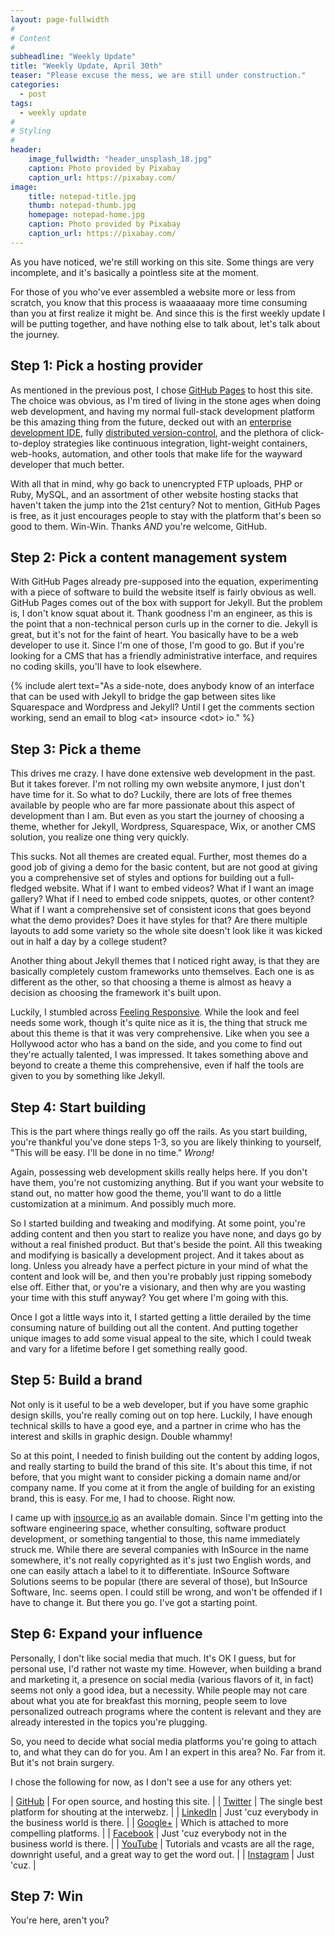 ```yaml
---
layout: page-fullwidth
#
# Content
#
subheadline: "Weekly Update"
title: "Weekly Update, April 30th"
teaser: "Please excuse the mess, we are still under construction."
categories:
  - post
tags:
  - weekly update
#
# Styling
#
header:
    image_fullwidth: "header_unsplash_18.jpg"
    caption: Photo provided by Pixabay
    caption_url: https://pixabay.com/
image:
    title: notepad-title.jpg
    thumb: notepad-thumb.jpg
    homepage: notepad-home.jpg
    caption: Photo provided by Pixabay
    caption_url: https://pixabay.com/
---
```

As you have noticed, we're still working on this site. Some things are very incomplete, and it's basically a pointless site at the moment.

For those of you who've ever assembled a website more or less from scratch, you know that this process is waaaaaaay more time consuming than you at first realize it might be. And since this is the first weekly update I will be putting together, and have nothing else to talk about, let's talk about the journey.

Step 1: Pick a hosting provider
---

As mentioned in the previous post, I chose [GitHub Pages][1] to host this site. The choice was obvious, as I'm tired of living in the stone ages when doing web development, and having my normal full-stack development platform be this amazing thing from the future, decked out with an [enterprise development IDE][2], fully [distributed version-control][3], and the plethora of click-to-deploy strategies like continuous integration, light-weight containers, web-hooks, automation, and other tools that make life for the wayward developer that much better.

With all that in mind, why go back to unencrypted FTP uploads, PHP or Ruby, MySQL, and an assortment of other website hosting stacks that haven't taken the jump into the 21st century? Not to mention, GitHub Pages is free, as it just encourages people to stay with the platform that's been so good to them. Win-Win. Thanks *AND* you're welcome, GitHub.

Step 2: Pick a content management system
---

With GitHub Pages already pre-supposed into the equation, experimenting with a piece of software to build the website itself is fairly obvious as well. GitHub Pages comes out of the box with support for Jekyll. But the problem is, I don't know squat about it. Thank goodness I'm an engineer, as this is the point that a non-technical person curls up in the corner to die. Jekyll is great, but it's not for the faint of heart. You basically have to be a web developer to use it. Since I'm one of those, I'm good to go. But if you're looking for a CMS that has a friendly administrative interface, and requires no coding skills, you'll have to look elsewhere.

{% include alert text="As a side-note, does anybody know of an interface that can be used with Jekyll to bridge the gap between sites like Squarespace and Wordpress and Jekyll? Until I get the comments section working, send an email to blog &lt;at&gt; insource &lt;dot&gt; io." %}

Step 3: Pick a theme
---

This drives me crazy. I have done extensive web development in the past. But it takes forever. I'm not rolling my own website anymore, I just don't have time for it. So what to do? Luckily, there are lots of free themes available by people who are far more passionate about this aspect of development than I am. But even as you start the journey of choosing a theme, whether for Jekyll, Wordpress, Squarespace, Wix, or another CMS solution, you realize one thing very quickly.

This sucks. Not all themes are created equal. Further, most themes do a good job of giving a demo for the basic content, but are not good at giving you a comprehensive set of styles and options for building out a full-fledged website. What if I want to embed videos? What if I want an image gallery? What if I need to embed code snippets, quotes, or other content? What if I want a comprehensive set of consistent icons that goes beyond what the demo provides? Does it have styles for that? Are there multiple layouts to add some variety so the whole site doesn't look like it was kicked out in half a day by a college student?

Another thing about Jekyll themes that I noticed right away, is that they are basically completely custom frameworks unto themselves. Each one is as different as the other, so that choosing a theme is almost as heavy a decision as choosing the framework it's built upon.

Luckily, I stumbled across [Feeling Responsive][4]. While the look and feel needs some work, though it's quite nice as it is, the thing that struck me about this theme is that it was very comprehensive. Like when you see a Hollywood actor who has a band on the side, and you come to find out they're actually talented, I was impressed. It takes something above and beyond to create a theme this comprehensive, even if half the tools are given to you by something like Jekyll.

Step 4: Start building
---

This is the part where things really go off the rails. As you start building, you're thankful you've done steps 1-3, so you are likely thinking to yourself, "This will be easy. I'll be done in no time." *Wrong!*

Again, possessing web development skills really helps here. If you don't have them, you're not customizing anything. But if you want your website to stand out, no matter how good the theme, you'll want to do a little customization at a minimum. And possibly much more.

So I started building and tweaking and modifying. At some point, you're adding content and then you start to realize you have none, and days go by without a real finished product. But that's beside the point. All this tweaking and modifying is basically a development project. And it takes about as long. Unless you already have a perfect picture in your mind of what the content and look will be, and then you're probably just ripping somebody else off. Either that, or you're a visionary, and then why are you wasting your time with this stuff anyway? You get where I'm going with this.

Once I got a little ways into it, I started getting a little derailed by the time consuming nature of building out all the content. And putting together unique images to add some visual appeal to the site, which I could tweak and vary for a lifetime before I get something really good.

Step 5: Build a brand
---

Not only is it useful to be a web developer, but if you have some graphic design skills, you're really coming out on top here. Luckily, I have enough technical skills to have a good eye, and a partner in crime who has the interest and skills in graphic design. Double whammy!

So at this point, I needed to finish building out the content by adding logos, and really starting to build the brand of this site. It's about this time, if not before, that you might want to consider picking a domain name and/or company name. If you come at it from the angle of building for an existing brand, this is easy. For me, I had to choose. Right now.

I came up with [insource.io][5] as an available domain. Since I'm getting into the software engineering space, whether consulting, software product development, or something tangential to those, this name immediately struck me. While there are several companies with InSource in the name somewhere, it's not really copyrighted as it's just two English words, and one can easily attach a label to it to differentiate. InSource Software Solutions seems to be popular (there are several of those), but InSource Software, Inc. seems open. I could still be wrong, and won't be offended if I have to change it. But there you go. I've got a starting point.

Step 6: Expand your influence
---

Personally, I don't like social media that much. It's OK I guess, but for personal use, I'd rather not waste my time. However, when building a brand and marketing it, a presence on social media (various flavors of it, in fact) seems not only a good idea, but a necessity. While people may not care about what you ate for breakfast this morning, people seem to love personalized outreach programs where the content is relevant and they are already interested in the topics you're plugging.

So, you need to decide what social media platforms you're going to attach to, and what they can do for you. Am I an expert in this area? No. Far from it. But it's not brain surgery.

I chose the following for now, as I don't see a use for any others yet:

| [GitHub][6]     | For open source, and hosting this site. |
| [Twitter][7]    | The single best platform for shouting at the interwebz. |
| [LinkedIn][8]   | Just 'cuz everybody in the business world is there. |
| [Google+][9]    | Which is attached to more compelling platforms. |
| [Facebook][10]  | Just 'cuz everybody not in the business world is there. |
| [YouTube][11]   | Tutorials and vcasts are all the rage, downright useful, and a great way to get the word out. |
| [Instagram][12] | Just 'cuz. |

Step 7: Win
---

You're here, aren't you?



 [1]: https://pages.github.com/
 [2]: https://www.jetbrains.com/idea/
 [3]: https://git-scm.com/
 [4]: http://phlow.github.io/feeling-responsive/
 [5]: http://insource.io/
 [6]: http://github.com/InSourceSoftware
 [7]: http://twitter.com/InSourceOmaha
 [8]: https://www.linkedin.com/company/insource-software
 [9]: https://plus.google.com/u/0/b/116388734123404805483/116388734123404805483
 [10]: http://www.facebook.com/InSourceSoftware
 [11]: https://www.youtube.com/channel/UCV28mr5gKHS2JDM1_ZoAmFA
 [12]: http://instagram.com/InSourceSoftware
 [13]: #
 [14]: #
 [15]: #